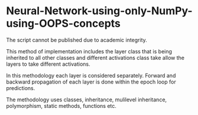 # Neural-Network-using-only-NumPy-using-OOPS-concepts

The script cannot be published due to academic integrity.


This method of implementation includes the layer class that is being inherited to all other classes and different activations class take allow the layers to take different activations. 

In this methodology each layer is considered separately. Forward and backward propagation of each layer is done within the epoch loop for predictions. 

The methodology uses classes, inheritance, mulilevel inheritance, polymorphism, static methods, functions etc.
